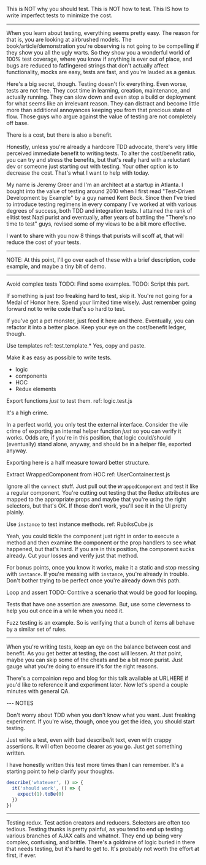 This is NOT why you should test.
This is NOT how to test.
This IS how to write imperfect tests to minimize the cost.

---

When you learn about testing, everything seems pretty easy.  The reason for that
is, you are looking at airbrushed models.  The book/article/demonstration you're
observing is not going to be compelling if they show you all the ugly warts.
So they show you a wonderful world of 100% test coverage, where you know if
anything is ever out of place, and bugs are reduced to fatfingered strings that
don't actually affect functionality, mocks are easy, tests are fast, and you're
lauded as a genius.

Here's a big secret, though.  Testing doesn't fix everything.  Even worse, tests
are not free.  They cost time in learning, creation, maintenance, and actually
running.  They can slow down and even stop a build or deployment for what seems
like an irrelevant reason.  They can distract and become little more than
additional annoyances keeping you from that precious state of flow.  Those guys
who argue against the value of testing are not completely off base.

There is a cost, but there is also a benefit.

Honestly, unless you're already a hardcore TDD advocate, there's very little perceived
immediate benefit to writing tests.  To alter the cost/benefit ratio, you can
try and stress the benefits, but that's really hard with a reluctant dev or
someone just starting out with testing.  Your other option is to decrease the
cost.  That's what I want to help with today.

My name is Jeremy Greer and I'm an architect at a startup in Atlanta.  I bought
into the value of testing around 2010 when I first read "Test-Driven Development
by Example" by a guy named Kent Beck.  Since then I've tried to introduce
testing regimens in every company I've worked at with various degrees of
success, both TDD and integration tests.  I attained the rank of elitist test
Nazi purist and eventually, after years of battling the "There's no time to
test" guys, revised some of my views to be a bit more effective.

I want to share with you now 8 things that purists will scoff at, that will
reduce the cost of your tests.

---

NOTE: At this point, I'll go over each of these with a brief description, code example,
and maybe a tiny bit of demo.

---

Avoid complex tests
  TODO: Find some examples.
  TODO: Script this part.

  If something is just _too_ freaking hard to test, skip it.  You're not going
  for a Medal of Honor here.  Spend your limited time wisely.  Just remember
  going forward not to write code that's so hard to test.

  If you've got a pet monster, just feed it here and there.  Eventually, you can
  refactor it into a better place.  Keep your eye on the cost/benefit ledger,
  though.

Use templates
  ref: test.template.*
  Yes, copy and paste.

  Make it as easy as possible to write tests.
  * logic
  * components
  * HOC
  * Redux elements

Export functions _just_ to test them.
  ref: logic.test.js

  It's a high crime.

  In a perfect world, you only test the external interface.  Consider the vile
  crime of exporting an internal helper function _just_ so you can verify it
  works.  Odds are, if you're in this position, that logic could/should
  (eventually) stand alone, anyway, and should be in a helper file, exported
  anyway.

  Exporting here is a half measure toward better structure.

Extract WrappedComponent from HOC
  ref: UserContainer.test.js

  Ignore all the `connect` stuff.  Just pull out the `WrappedComponent` and test
  it like a regular component.  You're cutting out testing that the Redux
  attributes are mapped to the appropriate props and maybe that you're using the
  right selectors, but that's OK.  If those don't work, you'll see it in the UI
  pretty plainly.

Use `instance` to test instance methods.
  ref: RubiksCube.js

  Yeah, you could tickle the component just right in order to execute a method
  and then examine the component or the prop handlers to see what happened, but
  that's hard.  If you are in this position, the component sucks already.  Cut
  your losses and verify just that method.

  For bonus points, once you know it works, make it a static and stop messing
  with `instance`.  If you're messing with `instance`, you're already in
  trouble.  Don't bother trying to be perfect once you're already down this
  path.

Loop and assert
  TODO: Contrive a scenario that would be good for looping.

  Tests that have one assertion are awesome.  But, use some cleverness to help
  you out once in a while when you need it.

  Fuzz testing is an example.  So is verifying that a bunch of items all behave
  by a similar set of rules.

---

When you're writing tests, keep an eye on the balance between cost and benefit.
As you get better at testing, the cost will lessen.  At that point, maybe you
can skip some of the cheats and be a bit more purist.  Just gauge what you're
doing to ensure it's for the right reasons.

There's a compainion repo and blog for this talk available at URLHERE if you'd
like to reference it and experiment later.  Now let's spend a couple minutes
with general QA.


--- NOTES

Don't worry about TDD when you don't know what you want.  Just freaking
experiment.  If you're wise, though, once you get the idea, you should start
testing.

Just write a test,
even with bad describe/it text, even with crappy assertions.  It will often
become clearer as you go.  Just get something written.

I have honestly written this test more times than I can remember.  It's a
starting point to help clarify your thoughts.

```js
describe('whatever', () => {
  it('should work', () => {
    expect(1).toBe(0)
  })
})
```

---
Testing redux.  Test action creators and reducers.  Selectors are often too
tedious.  Testing thunks is pretty painful, as you tend to end up testing
various branches of AJAX calls and whatnot.  They end up being very complex,
confusing, and brittle.  There's a goldmine of logic buried in there that needs
testing, but it's hard to get to.  It's probably not worth the effort at first,
if ever.

